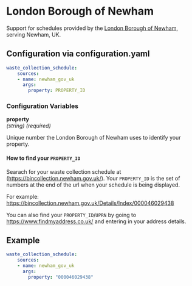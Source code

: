# London Borough of Newham

Support for schedules provided by the [London Borough of Newham](https://www.newham.gov.uk), serving Newham, UK.

## Configuration via configuration.yaml

```yaml
waste_collection_schedule:
    sources:
    - name: newham_gov_uk
      args:
        property: PROPERTY_ID
```

### Configuration Variables

**property**<br>
*(string) (required)*

Unique number the London Borough of Newham uses to identify your property.


#### How to find your `PROPERTY_ID`

Searach for your waste collection schedule at (https://bincollection.newham.gov.uk/). Your `PROPERTY_ID` is the set of numbers at the end of the url when your schedule is being displayed.

For example: https://bincollection.newham.gov.uk/Details/Index/000046029438

You can also find your `PROPERTY_ID`/`UPRN` by going to <https://www.findmyaddress.co.uk/> and entering in your address details.

## Example

```yaml
waste_collection_schedule:
    sources:
    - name: newham_gov_uk
      args:
        property: "000046029438"
```
